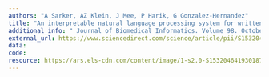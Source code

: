 ```yaml
---
authors: "A Sarker, AZ Klein, J Mee, P Harik, G Gonzalez-Hernandez"
title: "An interpretable natural language processing system for written medical examination assessment"
additional_info: " Journal of Biomedical Informatics. Volume 98. October 2019, 103268."
external_url: https://www.sciencedirect.com/science/article/pii/S153204641930187X
data:
code:
resource: https://ars.els-cdn.com/content/image/1-s2.0-S153204641930187X-ga1_lrg.jpg
---
```


